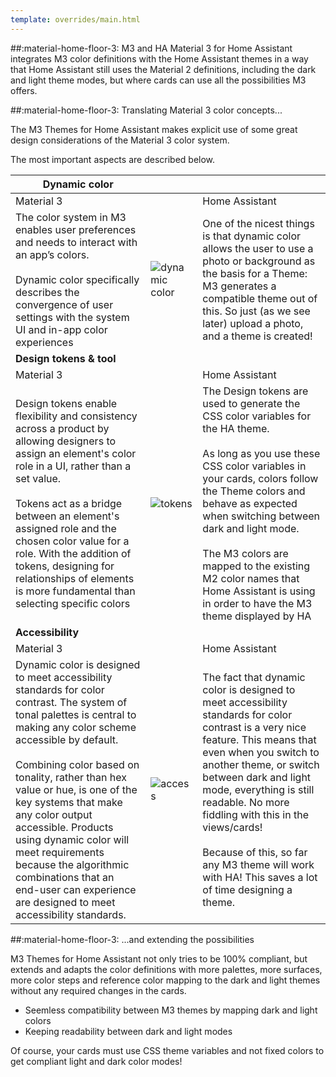 ```yaml
---
template: overrides/main.html
---
```


##:material-home-floor-3: M3 and HA
Material 3 for Home Assistant integrates M3 color definitions with the Home Assistant themes in a way that Home Assistant still uses the Material 2 definitions, including the dark and light theme modes, but where cards can use all the possibilities M3 offers.



##:material-home-floor-3: Translating Material 3 color concepts...

The M3 Themes for Home Assistant makes explicit use of some great design considerations of the Material 3 color system.

The most important aspects are described below.

| **Dynamic color**| | |
| ---- | ---- | ---- |
| Material 3 | | Home Assistant |
| The color system in M3 enables user preferences and needs to interact with an app’s colors. <br><br>Dynamic color specifically describes the convergence of user settings with the system UI and in-app color experiences | ![dynamic color](https://lh3.googleusercontent.com/NGUL0eR9CX4ztNMVnfEoDODDlNqWKc0SzdKBIyzVNmPwmqwSRJj0gXXiM8f0TwUfnmWZiVreM9Vy-p_r8ThO2ThXVH1DJr_5s6L1V1J3pEnA=s0) |One of the nicest things is that dynamic color allows the user to use a photo or background as the basis for a Theme: M3 generates a compatible theme out of this. So just (as we see later) upload a photo, and a theme is created! |
| **Design tokens & tool** ||
| Material 3 | | Home Assistant |
| Design tokens enable flexibility and consistency across a product by allowing designers to assign an element's color role in a UI, rather than a set value.<br><br>Tokens act as a bridge between an element's assigned role and the chosen color value for a role. With the addition of tokens, designing for relationships of elements is more fundamental than selecting specific colors | ![tokens]( https://lh3.googleusercontent.com/6AeOFxLCf_u2S5X9xTe7BjB7f7-b8FN4ypCMoJKBO7eUTHjSkXqc0F1kykSBYwze9Rdn9-dggVszNj68iyciGH6z9qLXZbYF5gsDXUCncOfA=s0)|The Design tokens are used to generate the CSS color variables for the HA theme.<br><br>As long as you use these CSS color variables in your cards, colors follow the Theme colors and behave as expected when switching between dark and light mode.<br><br>The M3 colors are mapped to the existing M2 color names that Home Assistant is using in order to have the M3 theme displayed by HA |
| **Accessibility** ||
| Material 3 | | Home Assistant |
| Dynamic color is designed to meet accessibility standards for color contrast. The system of tonal palettes is central to making any color scheme accessible by default. <br><br>Combining color based on tonality, rather than hex value or hue, is one of the key systems that make any color output accessible. Products using dynamic color will meet requirements because the algorithmic combinations that an end-user can experience are designed to meet accessibility standards. | ![access]( https://lh3.googleusercontent.com/aF8CvgyX659D64Wim3zFsTgd63wXh1HBQ_XTyaMX6lARG7VEDkH-0KhmQmPgBOpqOwS6RMQZHRXUQ8qZITmaI4hF7vfexRA7kZhAAE61nd1Mxg=s0)|The fact that dynamic color is designed to meet accessibility standards for color contrast is a very nice feature. This means that even when you switch to another theme, or switch between dark and light mode, everything is still readable. No more fiddling with this in the views/cards! <br><br>Because of this, so far any M3 theme will work with HA! This saves a lot of time designing a theme. |


##:material-home-floor-3: ...and extending the possibilities

M3 Themes for Home Assistant not only tries to be 100% compliant, but extends and adapts the color definitions with more palettes, more surfaces, more color steps and reference color mapping to the dark and light themes without any required changes in the cards.

- Seemless compatibility between M3 themes by mapping dark and light colors
- Keeping readability between dark and light modes


Of course, your cards must use CSS theme variables and not fixed colors to get compliant light and dark color modes!

